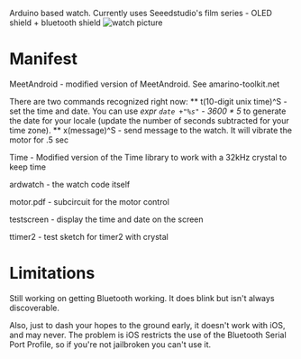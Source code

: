 Arduino based watch.  Currently uses Seeedstudio's film series - OLED shield + bluetooth shield
![watch picture](https://github.com/rmd6502/Arduino-Watch/blob/master/watch_image.jpg?raw=true)

Manifest
========

MeetAndroid - modified version of MeetAndroid.  See amarino-toolkit.net

There are two commands recognized right now:
** t(10-digit unix time)^S - set the time and date.  You can use _expr `date +"%s"` - 3600 \* 5_ to generate the date for your locale (update the
 number of seconds subtracted for your time zone).
** x(message)^S - send message to the watch.  It will vibrate the motor for .5 sec

Time        - Modified version of the Time library to work with a 32kHz crystal to keep time

ardwatch    - the watch code itself

motor.pdf   - subcircuit for the motor control

testscreen  - display the time and date on the screen

ttimer2     - test sketch for timer2 with crystal

Limitations
===========
Still working on getting Bluetooth working.  It does blink but isn't always discoverable.

Also, just to dash your hopes to the ground early, it doesn't work with iOS, and may never.  The problem is iOS restricts the use of the
Bluetooth Serial Port Profile, so if you're not jailbroken you can't use it.
